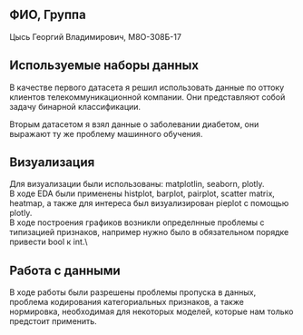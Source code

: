 ## ФИО, Группа
Цысь Георгий Владимирович, М8О-308Б-17

## Используемые наборы данных
В качестве первого датасета я решил использовать данные по оттоку клиентов телекоммуникационной компании. Они представляют собой задачу бинарной классификации.

Вторым датасетом я взял данные о заболевании диабетом, они выражают ту же проблему машинного обучения.
## Визуализация 
Для визуализации были использованы: matplotlin, seaborn, plotly.\
В ходе EDA были применены histplot, barplot, pairplot, scatter matrix, heatmap, а также для интереса был визуализирован pieplot с помощью plotly.\
В ходе построения графиков возникли определнные проблемы с типизацией признаков, например нужно было в обязательном порядке привести bool к int.\

##  Работа с данными
В ходе работы были разрешены проблемы пропуска в данных, проблема кодирования категориальных признаков, а также нормировка, необходимая для некоторых моделей, которые нам только предстоит применить.
